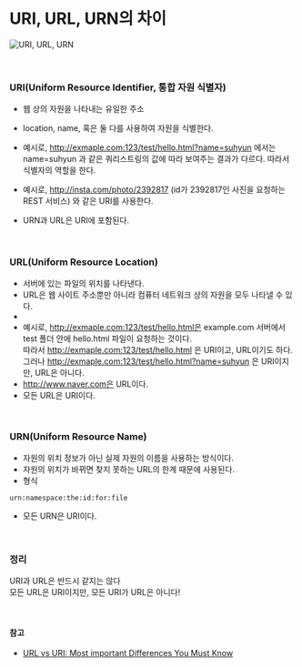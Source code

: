 # URI, URL, URN의 차이

![URI, URL, URN](https://i.pinimg.com/originals/1f/06/ab/1f06abe57cb7033f1e39c929f4092ac8.jpg)

<br/>

### URI(Uniform Resource Identifier, 통합 자원 식별자)

- 웹 상의 자원을 나타내는 유일한 주소
- location, name, 혹은 둘 다를 사용하여 자원을 식별한다.

- 예시로, http://exmaple.com:123/test/hello.html?name=suhyun 에서는 name=suhyun 과 같은 쿼리스트링의 값에 따라 보여주는 결과가 다르다. 따라서 식별자의 역할을 한다.
- 예시로, http://insta.com/photo/2392817 (id가 2392817인 사진을 요청하는 REST 서비스) 와 같은 URI를 사용한다.
- URN과 URL은 URI에 포함된다.

<br/>

### URL(Uniform Resource Location)

- 서버에 있는 파일의 위치를 나타낸다.
- URL은 웹 사이트 주소뿐만 아니라 컴퓨터 네트워크 상의 자원을 모두 나타낼 수 있다.
-
- 예시로, http://exmaple.com:123/test/hello.html은 example.com 서버에서 test 폴더 안에 hello.html 파일이 요청하는 것이다. <br/>
  따라서 http://exmaple.com:123/test/hello.html 은 URI이고, URL이기도 하다. <br/>그러나 http://exmaple.com:123/test/hello.html?name=suhyun 은 URI이지만, URL은 아니다.
- http://www.naver.com은 URL이다.
- 모든 URL은 URI이다.

<br/>

### URN(Uniform Resource Name)

- 자원의 위치 정보가 아닌 실제 자원의 이름을 사용하는 방식이다.
- 자원의 위치가 바뀌면 찾지 못하는 URL의 한계 때문에 사용된다.
- 형식

```
urn:namespace:the:id:for:file
```

- 모든 URN은 URI이다.

<br/>

### 정리

URI과 URL은 반드시 같지는 않다<br/>
모든 URL은 URI이지만,
모든 URI가 URL은 아니다!

<br/>

#### 참고

- [URL vs URI: Most important Differences You Must Know](https://www.guru99.com/url-vs-uri-difference.html)

